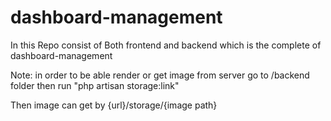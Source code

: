 # dashboard-management

In this Repo consist of Both frontend and backend which is the complete of dashboard-management

Note: in order to be able render or get image from server go to
/backend folder then run "php artisan storage:link"

Then image can get by {url}/storage/{image path}
